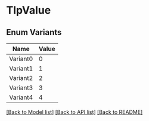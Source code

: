 # TlpValue

## Enum Variants

| Name | Value |
|---- | -----|
| Variant0 | 0 |
| Variant1 | 1 |
| Variant2 | 2 |
| Variant3 | 3 |
| Variant4 | 4 |


[[Back to Model list]](../README.md#documentation-for-models) [[Back to API list]](../README.md#documentation-for-api-endpoints) [[Back to README]](../README.md)


